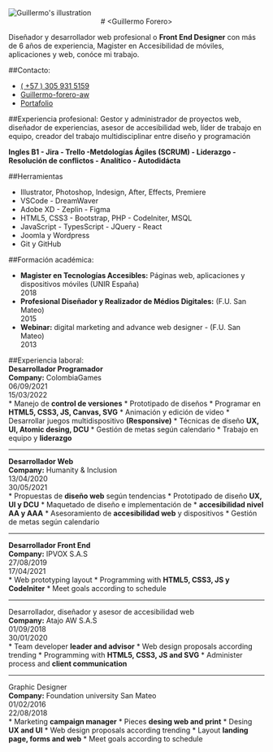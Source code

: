 <div markdown='1' class='dis-g-2-800 wid-80w mar-a gap-c-4'>
<div markdown='1'>
<div class='tex-a-c'>
<img src='https://accesibleweb.com/img/yo-mini.png' alt='Guillermo&apos;s illustration'>
</div>

<center>
# &lt;Guillermo Forero&gt;
</center>

Diseñador y desarrollador web profesional o **Front End Designer** con más de 6 años de experiencia, Magister en Accesibilidad de móviles, aplicaciones y web, conóce mi trabajo.

##Contacto:
*  [( +57 ) 305 931 5159](https://api.whatsapp.com/send?phone=573059315159 "Enviale un mensaje a guillermo")
*  [Guillermo-forero-aw](https://www.linkedin.com/in/guillermo-forero-aw/ "Ir al perfil de linkedin de guillermo forero")
*  [Portafolio](https://accesibleweb.com/portafolio#guillermo "Portafolio de guillermo forero")

##Experiencia profesional:
Gestor y administrador de proyectos web, diseñador de experiencias, asesor de accesibilidad web, líder de trabajo en equipo, creador del trabajo multidisciplinar entre diseño y programación

**Ingles B1 - Jira - Trello -Metdologías Ágiles (SCRUM) - Liderazgo - Resolución de conflictos - Analítico - Autodidácta**

##Herramientas

* Illustrator, Photoshop, Indesign, After, Effects, Premiere
* VSCode - DreamWaver
* Adobe XD - Zeplin - Figma
* HTML5, CSS3 - Bootstrap, PHP - Codelniter, MSQL
* JavaScript - TypesScript - JQuery - React
* Joomla y Wordpress
* Git y GitHub

##Formación académica:
- **Magister en Tecnologías Accesibles:**
Páginas web, aplicaciones y dispositivos móviles (UNIR España) <div class="fechas">2018</div>
- **Profesional Diseñador y Realizador de Médios Digitales:** (F.U. San Mateo) <div class="fechas">2015</div>
- **Webinar:** digital marketing and advance web designer - (F.U. San Mateo) <div class="fechas">2013</div>
</div>
<div markdown='1'>
##Experiencia laboral:

<div class='dis-g-2'>
<div>
<div class='fon-s-1d2 col-r fon-w-b'><strong>Desarrollador Programador</strong></div>
<div><strong>Company:</strong> ColombiaGames</div>
</div>
<div>
<div class="fechas">
<div>06/09/2021</div>
<div>15/03/2022</div>
</div>
</div>
</div>
* Manejo de <strong>control de versiones</strong>
* Prototipado de diseños
* Programar en  <strong>HTML5, CSS3, JS, Canvas, SVG</strong>
* Animación y edición de video
* Desarrollar juegos multidispositivo <strong>(Responsive)</strong>
* Técnicas de diseño <strong>UX, UI, Atomic desing, DCU</strong>
* Gestión de metas según calendario
* Trabajo en equipo y <strong>liderazgo</strong>
<hr>
<div class='dis-g-2'>
<div>
<div class='fon-s-1d2 col-b fon-w-b'><strong>Desarrollador Web</strong></div>
<div><strong>Company:</strong> Humanity & Inclusion</div>
</div>
<div>
<div class="fechas">
<div>13/04/2020</div>
<div>30/05/2021</div>
</div>
</div>
</div>
* Propuestas de <strong>diseño web</strong> según tendencias
* Prototipado de diseño <strong>UX, UI y DCU</strong>
* Maquetado de diseño e implementación de
* <strong>accesibilidad nivel AA y AAA</strong>
* Asesoramiento de <strong>accesibilidad web</strong> y dispositivos
* Gestión de metas según calendario
<hr>
<div class='dis-g-2'>
<div>
<div class='fon-s-1d2 col-p fon-w-b'><strong>Desarrollador Front End</strong></div>
<div><strong>Company:</strong> IPVOX S.A.S</div>
</div>
<div>
<div class="fechas">
<div>27/08/2019</div>
<div>17/04/2021</div>
</div>
</div>
</div>
* Web prototyping layout
* Programming with <strong>HTML5, CSS3, JS y Codelniter</strong>
* Meet goals according to schedule
<hr>
<div class='dis-g-2'>
<div>
<div class='fon-s-1d2 col-yg fon-w-b'>Desarrollador, diseñador
y asesor de accesibilidad web</div>
<div><strong>Company:</strong> Atajo AW S.A.S</div>
</div>
<div>
<div class="fechas">
<div>01/09/2018</div>
<div>30/01/2020</div>
</div>
</div>
</div>
* Team developer <strong>leader and advisor</strong>
* Web design proposals according trending
* Programming with <strong>HTML5, CSS3, JS and SVG</strong>
* Administer process and <strong>client communication</strong>
<hr>
<div>
<div class='fon-s-1d2 col-rr fon-w-b'>Graphic Designer</div>
<div><strong>Company:</strong> Foundation university San Mateo</div>
</div>
<div class="fechas">
<div>01/02/2016</div>
<div>22/08/2018</div>
</div>
* Marketing <strong>campaign manager</strong>
* Pieces <strong>desing web and print</strong>
* Desing <strong>UX and UI</strong>
* Web design proposals according trending
* Layout <strong>landing page, forms and web</strong>
* Meet goals according to schedule
</div>
</div>